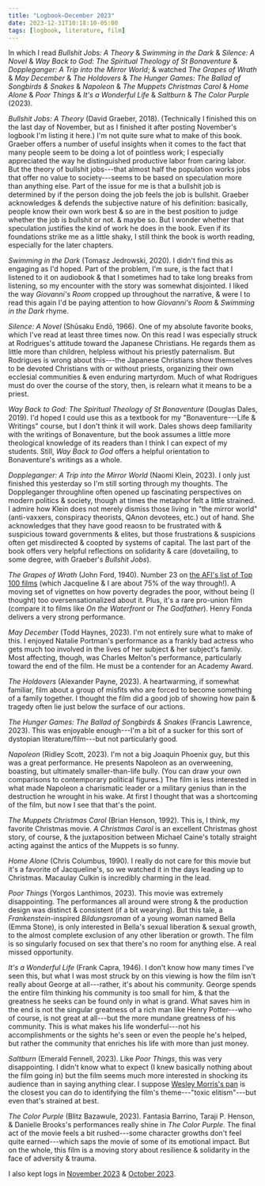 ```yaml
---
title: "Logbook—December 2023"
date: 2023-12-31T10:18:10-05:00
tags: [logbook, literature, film]
---
```


In which I read *Bullshit Jobs: A Theory* & *Swimming in the Dark* & *Silence: A Novel* & *Way Back to God: The Spiritual Theology of St Bonaventure* & *Doppleganger: A Trip into the Mirror World*; & watched *The Grapes of Wrath* & *May December* & *The Holdovers* & *The Hunger Games: The Ballad of Songbirds & Snakes* & *Napoleon* & *The Muppets Christmas Carol* & *Home Alone* & *Poor Things* & *It's a Wonderful Life* & *Saltburn* & *The Color Purple* (2023).

*Bullshit Jobs: A Theory* (David Graeber, 2018). (Technically I finished this on the last day of November, but as I finished it after posting November's logbook I'm listing it here.) I'm not quite sure what to make of this book. Graeber offers a number of useful insights when it comes to the fact that many people seem to be doing a lot of pointless work; I especially appreciated the way he distinguished productive labor from caring labor. But the theory of bullshit jobs---that almost half the population works jobs that offer no value to society---seems to be based on speculation more than anything else. Part of the issue for me is that a bullshit job is determined by if the person doing the job feels the job is bullshit. Graeber acknowledges & defends the subjective nature of his definition: basically, people know their own work best & so are in the best position to judge whether the job is bullshit or not. & maybe so. But I wonder whether that speculation justifies the kind of work he does in the book. Even if its foundations strike me as a little shaky, I still think the book is worth reading, especially for the later chapters.

*Swimming in the Dark* (Tomasz Jedrowski, 2020). I didn't find this as engaging as I'd hoped. Part of the problem, I'm sure, is the fact that I listened to it on audiobook & that I sometimes had to take long breaks from listening, so my encounter with the story was somewhat disjointed. I liked the way *Giovanni's Room* cropped up throughout the narrative, & were I to read this again I'd be paying attention to how *Giovanni's Room* & *Swimming in the Dark* rhyme.

*Silence: A Novel* (Shūsaku Endō, 1966). One of my absolute favorite books, which I've read at least three times now. On this read I was especially struck at Rodrigues's attitude toward the Japanese Christians. He regards them as little more than children, helpless without his priestly paternalism. But Rodrigues is wrong about this---the Japanese Christians show themselves to be devoted Christians with or without priests, organizing their own ecclesial communities & even enduring martyrdom. Much of what Rodrigues must do over the course of the story, then, is relearn what it means to be a priest. 

*Way Back to God: The Spiritual Theology of St Bonaventure* (Douglas Dales, 2019). I'd hoped I could use this as a textbook for my "Bonaventure---Life & Writings" course, but I don't think it will work. Dales shows deep familiarity with the writings of Bonaventure, but the book assumes a little more theological knowledge of its readers than I think I can expect of my students. Still, *Way Back to God* offers a helpful orientation to Bonaventure's writings as a whole.

*Doppleganger: A Trip into the Mirror World* (Naomi Klein, 2023). I only just finished this yesterday so I'm still sorting through my thoughts. The Doppleganger throughline often opened up fascinating perspectives on modern politics & society, though at times the metaphor felt a little strained. I admire how Klein does not merely dismiss those living in "the mirror world" (anti-vaxxers, conspiracy theorists, QAnon devotees, etc.) out of hand. She acknowledges that they have good reaosn to be frustrated with & suspicious toward governments & elites, but those frustrations & suspicions often get misdirected & coopted by systems of capital. The last part of the book offers very helpful reflections on solidarity & care (dovetailing, to some degree, with Graeber's *Bullshit Jobs*).

*The Grapes of Wrath* (John Ford, 1940). Number 23 on [the AFI's list of Top 100 films](https://www.afi.com/afis-100-years-100-movies/) (which Jacqueline & I are about 75% of the way through!). A moving set of vignettes on how poverty degrades the poor, without being (I thought) too oversensationalized about it. Plus, it's a rare pro-union film (compare it to films like *On the Waterfront* or *The Godfather*). Henry Fonda delivers a very strong performance.

*May December* (Todd Haynes, 2023). I'm not entirely sure what to make of this. I enjoyed Natalie Portman's performance as a frankly bad actress who gets much too involved in the lives of her subject & her subject's family. Most affecting, though, was Charles Melton's performance, particularly toward the end of the film. He must be a contender for an Academy Award.

*The Holdovers* (Alexander Payne, 2023). A heartwarming, if somewhat familiar, film about a group of misfits who are forced to become something of a family together. I thought the film did a good job of showing how pain & tragedy often lie just below the surface of our actions.

*The Hunger Games: The Ballad of Songbirds & Snakes* (Francis Lawrence, 2023). This was enjoyable enough---I'm a bit of a sucker for this sort of dystopian literature/film---but not particularly good.

*Napoleon* (Ridley Scott, 2023). I'm not a big Joaquin Phoenix guy, but this was a great performance. He presents Napoleon as an overweening, boasting, but ultimately smaller-than-life bully. (You can draw your own comparisons to contemporary political figures.) The film is less interested in what made Napoleon a charismatic leader or a military genius than in the destruction he wrought in his wake. At first I thought that was a shortcoming of the film, but now I see that that's the point.

*The Muppets Christmas Carol* (Brian Henson, 1992). This is, I think, my favorite Christmas movie. *A Christmas Carol* is an excellent Christmas ghost story, of course, & the juxtaposition between Michael Caine's totally straight acting against the antics of the Muppets is so funny.

*Home Alone* (Chris Columbus, 1990). I really do not care for this movie but it's a favorite of Jacqueline's, so we watched it in the days leading up to Christmas. Macaulay Culkin is incredibly charming in the lead.

*Poor Things* (Yorgos Lanthimos, 2023). This movie was extremely disappointing. The performances all around were strong & the production design was distinct & consistent (if a bit wearying). But this tale, a *Frankenstein*-inspired *Bildungsroman* of a young woman named Bella (Emma Stone), is only interested in Bella's sexual liberation & sexual growth, to the almost complete exclusion of any other liberation or growth. The film is so singularly focused on sex that there's no room for anything else. A real missed opportunity.

*It's a Wonderful Life* (Frank Capra, 1946). I don't know how many times I've seen this, but what I was most struck by on this viewing is how the film isn't really about George at all---rather, it's about his community. George spends the entire film thinking his community is too small for him, & that the greatness he seeks can be found only in what is grand. What saves him in the end is not the singular greatness of a rich man like Henry Potter---who of course, is not great at all---but the more mundane greatness of his community. This is what makes his life wonderful---not his accomplishments or the sights he's seen or even the people he's helped, but rather the community that enriches his life with more than just money.

*Saltburn* (Emerald Fennell, 2023). Like *Poor Things*, this was very disappointing. I didn't know what to expect (I knew basically nothing about the film going in) but the film seems much more interested in shocking its audience than in saying anything clear. I suppose [Wesley Morris's pan](https://www.nytimes.com/2023/11/16/movies/saltburn-review.html) is the closest you can do to identifying the film's theme---"toxic elitism"---but even that's strained at best.

*The Color Purple* (Blitz Bazawule, 2023). Fantasia Barrino, Taraji P. Henson, & Danielle Brooks's performances really shine in *The Color Purple*. The final act of the movie feels a bit rushed---some character growths don't feel quite earned---which saps the movie of some of its emotional impact. But on the whole, this film is a moving story about resilience & solidarity in the face of adversity & trauma.

I also kept logs in [November 2023](/posts/20231130_logbook/) & [October 2023](http://localhost:1313/posts/20231031_logbook/).
